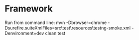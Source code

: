# Framework

 Run from command line: mvn -Dbrowser=chrome -Dsurefire.suiteXmlFiles=src\test\resources\testng-smoke.xml -Denvironment=dev clean test